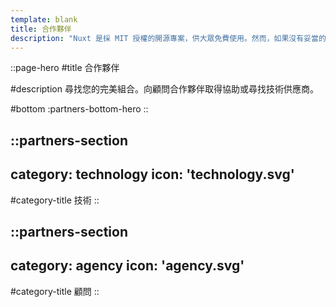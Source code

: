 ```yaml
---
template: blank
title: 合作夥伴
description: "Nuxt 是採 MIT 授權的開源專案，供大眾免費使用。然而，如果沒有妥當的資金後援，維護工作很難持續進行。"
---
```


::page-hero
#title
合作夥伴

#description
尋找您的完美組合。向顧問合作夥伴取得協助或尋找技術供應商。

#bottom
  :partners-bottom-hero
::

::partners-section
---
category: technology
icon: 'technology.svg'
---

#category-title
技術
::

::partners-section
---
category: agency
icon: 'agency.svg'
---

#category-title
顧問
::
